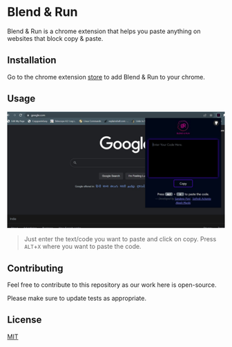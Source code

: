 # Blend & Run

Blend & Run is a chrome extension that helps you paste anything on websites that block copy & paste.

## Installation

Go to the chrome extension [store]() to add Blend & Run to your chrome.


## Usage

![](https://github.com/HASHCUT69/Blend-n-Run/blob/master/images/screenshot-1.jpeg)

> Just enter the text/code you want to paste and click on copy. Press ` ALT`+`X` where you want to paste the code.

## Contributing
Feel free to contribute to this repository as our work here is open-source.

Please make sure to update tests as appropriate.

## License
[MIT](https://github.com/HASHCUT69/Blend-n-Run/blob/main/LICENSE)
